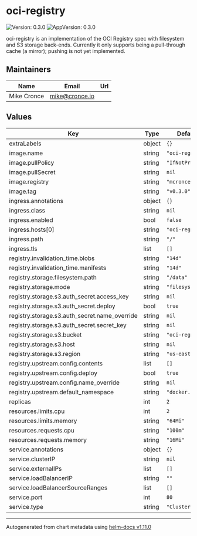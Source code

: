 # oci-registry

![Version: 0.3.0](https://img.shields.io/badge/Version-0.3.0-informational?style=flat-square) ![AppVersion: 0.3.0](https://img.shields.io/badge/AppVersion-0.3.0-informational?style=flat-square)

oci-registry is an implementation of the OCI Registry spec with filesystem and S3 storage back-ends.  Currently it only supports being a pull-through cache (a mirror); pushing is not yet implemented.

## Maintainers

| Name | Email | Url |
| ---- | ------ | --- |
| Mike Cronce | <mike@cronce.io> |  |

## Values

| Key | Type | Default | Description |
|-----|------|---------|-------------|
| extraLabels | object | `{}` |  |
| image.name | string | `"oci-registry"` |  |
| image.pullPolicy | string | `"IfNotPresent"` |  |
| image.pullSecret | string | `nil` |  |
| image.registry | string | `"mcronce"` |  |
| image.tag | string | `"v0.3.0"` |  |
| ingress.annotations | object | `{}` |  |
| ingress.class | string | `nil` |  |
| ingress.enabled | bool | `false` |  |
| ingress.hosts[0] | string | `"oci-registry"` |  |
| ingress.path | string | `"/"` |  |
| ingress.tls | list | `[]` |  |
| registry.invalidation_time.blobs | string | `"14d"` |  |
| registry.invalidation_time.manifests | string | `"14d"` |  |
| registry.storage.filesystem.path | string | `"/data"` |  |
| registry.storage.mode | string | `"filesystem"` |  |
| registry.storage.s3.auth_secret.access_key | string | `nil` |  |
| registry.storage.s3.auth_secret.deploy | bool | `true` |  |
| registry.storage.s3.auth_secret.name_override | string | `nil` |  |
| registry.storage.s3.auth_secret.secret_key | string | `nil` |  |
| registry.storage.s3.bucket | string | `"oci-registry"` |  |
| registry.storage.s3.host | string | `nil` |  |
| registry.storage.s3.region | string | `"us-east-1"` |  |
| registry.upstream.config.contents | list | `[]` |  |
| registry.upstream.config.deploy | bool | `true` |  |
| registry.upstream.config.name_override | string | `nil` |  |
| registry.upstream.default_namespace | string | `"docker.io"` |  |
| replicas | int | `2` |  |
| resources.limits.cpu | int | `2` |  |
| resources.limits.memory | string | `"64Mi"` |  |
| resources.requests.cpu | string | `"100m"` |  |
| resources.requests.memory | string | `"16Mi"` |  |
| service.annotations | object | `{}` |  |
| service.clusterIP | string | `nil` |  |
| service.externalIPs | list | `[]` |  |
| service.loadBalancerIP | string | `""` |  |
| service.loadBalancerSourceRanges | list | `[]` |  |
| service.port | int | `80` |  |
| service.type | string | `"ClusterIP"` |  |

----------------------------------------------
Autogenerated from chart metadata using [helm-docs v1.11.0](https://github.com/norwoodj/helm-docs/releases/v1.11.0)
